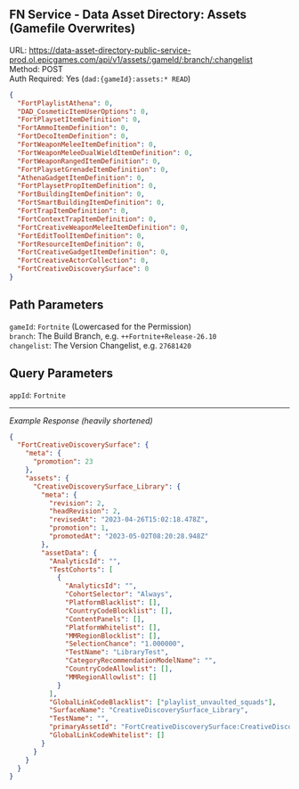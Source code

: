 ## FN Service - Data Asset Directory: Assets (Gamefile Overwrites)

URL: https://data-asset-directory-public-service-prod.ol.epicgames.com/api/v1/assets/:gameId/:branch/:changelist \
Method: POST \
Auth Required: Yes (`dad:{gameId}:assets:* READ`)

```json
{
  "FortPlaylistAthena": 0,
  "DAD_CosmeticItemUserOptions": 0,
  "FortPlaysetItemDefinition": 0,
  "FortAmmoItemDefinition": 0,
  "FortDecoItemDefinition": 0,
  "FortWeaponMeleeItemDefinition": 0,
  "FortWeaponMeleeDualWieldItemDefinition": 0,
  "FortWeaponRangedItemDefinition": 0,
  "FortPlaysetGrenadeItemDefinition": 0,
  "AthenaGadgetItemDefinition": 0,
  "FortPlaysetPropItemDefinition": 0,
  "FortBuildingItemDefinition": 0,
  "FortSmartBuildingItemDefinition": 0,
  "FortTrapItemDefinition": 0,
  "FortContextTrapItemDefinition": 0,
  "FortCreativeWeaponMeleeItemDefinition": 0,
  "FortEditToolItemDefinition": 0,
  "FortResourceItemDefinition": 0,
  "FortCreativeGadgetItemDefinition": 0,
  "FortCreativeActorCollection": 0,
  "FortCreativeDiscoverySurface": 0
}
```

## Path Parameters

`gameId`: `Fortnite` (Lowercased for the Permission) <br/>
`branch`: The Build Branch, e.g. `++Fortnite+Release-26.10` <br/>
`changelist`: The Version Changelist, e.g. `27681420`

## Query Parameters

`appId`: `Fortnite`

---

_Example Response (heavily shortened)_

```json
{
  "FortCreativeDiscoverySurface": {
    "meta": {
      "promotion": 23
    },
    "assets": {
      "CreativeDiscoverySurface_Library": {
        "meta": {
          "revision": 2,
          "headRevision": 2,
          "revisedAt": "2023-04-26T15:02:18.478Z",
          "promotion": 1,
          "promotedAt": "2023-05-02T08:20:28.948Z"
        },
        "assetData": {
          "AnalyticsId": "",
          "TestCohorts": [
            {
              "AnalyticsId": "",
              "CohortSelector": "Always",
              "PlatformBlacklist": [],
              "CountryCodeBlocklist": [],
              "ContentPanels": [],
              "PlatformWhitelist": [],
              "MMRegionBlocklist": [],
              "SelectionChance": "1.000000",
              "TestName": "LibraryTest",
              "CategoryRecommendationModelName": "",
              "CountryCodeAllowlist": [],
              "MMRegionAllowlist": []
            }
          ],
          "GlobalLinkCodeBlacklist": ["playlist_unvaulted_squads"],
          "SurfaceName": "CreativeDiscoverySurface_Library",
          "TestName": "",
          "primaryAssetId": "FortCreativeDiscoverySurface:CreativeDiscoverySurface_Library",
          "GlobalLinkCodeWhitelist": []
        }
      }
    }
  }
}
```
